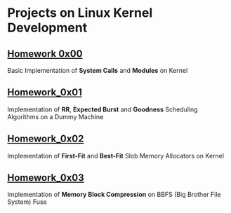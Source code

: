 # Projects on Linux Kernel Development
## [Homework 0x00](https://github.com/AlexStolt/Linux-Kernel/tree/main/Homeworks/HW_00)
Basic Implementation of **System Calls** and **Modules** on Kernel
## [Homework_0x01](https://github.com/AlexStolt/Linux-Kernel/tree/main/Homeworks/HW_01)
Implementation of **RR**, **Expected Burst** and **Goodness** Scheduling Algorithms on a Dummy Machine
## [Homework_0x02](https://github.com/AlexStolt/Linux-Kernel/tree/main/Homeworks/HW_02)
Implementation of **First-Fit** and **Best-Fit** Slob Memory Allocators on Kernel
## [Homework_0x03](https://github.com/AlexStolt/Linux-Kernel/tree/main/Homeworks/HW_03)
Implementation of **Memory Block Compression** on BBFS (Big Brother File System) Fuse
